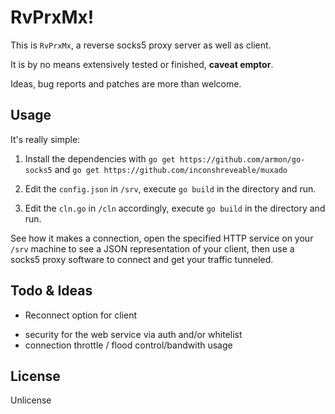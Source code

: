 RvPrxMx!
===========

This is `RvPrxMx`, a reverse socks5 proxy server as well as client.

It is by no means extensively tested or finished, **caveat emptor**.

Ideas, bug reports and patches are more than welcome.

Usage
------------

It's really simple:

1. Install the dependencies with `go get https://github.com/armon/go-socks5` and `go get https://github.com/inconshreveable/muxado`

2. Edit the `config.json` in `/srv`, execute `go build` in the directory and run.

3. Edit the `cln.go` in `/cln` accordingly, execute `go build` in the directory and run.

See how it makes a connection, open the specified HTTP service on your `/srv` machine
 to see a JSON representation of your client, then use a socks5 proxy software to connect
 and get your traffic tunneled. 


Todo & Ideas
---------

* Reconnect option for client
+ security for the web service via auth and/or whitelist
+ connection throttle / flood control/bandwith usage


License
------------

Unlicense
